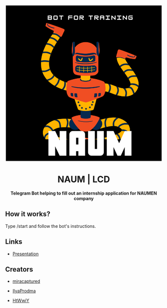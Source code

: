 
<p  align="center">

<a  href="png">

<img  src="NAUM.png"/>

</a>

</p>

<h1  align="center">NAUM | LCD</h1>

<p  align="center"><b>Telegram Bot helping to fill out an internship application for NAUMEN company</b></p>

  

## How it works?

Type /start and follow the bot's instructions.

  

## Links

+  [Presentation](https://www.canva.com/design/DAEcnvCluDo/utsAwy40iLsrZBoglRHjpw/view?utm_content=DAEcnvCluDo&utm_campaign=designshare&utm_medium=link&utm_source=publishpresent)

  

## Creators

  

*  [miracaptured](https://github.com/miracaptured)

*  [IlyaProdma](https://github.com/IlyaProdma)

*  [HtWwiY](https://github.com/HtWwiY)